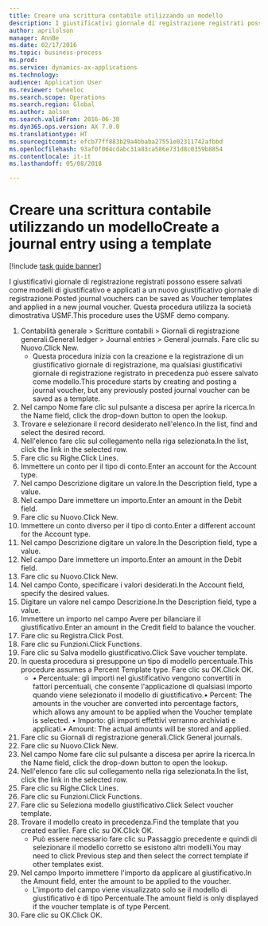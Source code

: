 ```yaml
--- 
title: Creare una scrittura contabile utilizzando un modello
description: I giustificativi giornale di registrazione registrati possono essere salvati come modelli di giustificativo e applicati a un nuovo giustificativo giornale di registrazione.
author: aprilolson
manager: AnnBe
ms.date: 02/17/2016
ms.topic: business-process
ms.prod: 
ms.service: dynamics-ax-applications
ms.technology: 
audience: Application User
ms.reviewer: twheeloc
ms.search.scope: Operations
ms.search.region: Global
ms.author: aolson
ms.search.validFrom: 2016-06-30
ms.dyn365.ops.version: AX 7.0.0
ms.translationtype: HT
ms.sourcegitcommit: efcb77ff883b29a4bbaba27551e02311742afbbd
ms.openlocfilehash: 93af0f064cdabc31a83ca586e731d8c0359b8854
ms.contentlocale: it-it
ms.lasthandoff: 05/08/2018

---
```

# <a name="create-a-journal-entry-using-a-template"></a><span data-ttu-id="2265a-103">Creare una scrittura contabile utilizzando un modello</span><span class="sxs-lookup"><span data-stu-id="2265a-103">Create a journal entry using a template</span></span>

[!include [task guide banner](../../includes/task-guide-banner.md)]

<span data-ttu-id="2265a-104">I giustificativi giornale di registrazione registrati possono essere salvati come modelli di giustificativo e applicati a un nuovo giustificativo giornale di registrazione.</span><span class="sxs-lookup"><span data-stu-id="2265a-104">Posted journal vouchers can be saved as Voucher templates and applied in a new journal voucher.</span></span> <span data-ttu-id="2265a-105">Questa procedura utilizza la società dimostrativa USMF.</span><span class="sxs-lookup"><span data-stu-id="2265a-105">This procedure uses the USMF demo company.</span></span>

1. <span data-ttu-id="2265a-106">Contabilità generale > Scritture contabili > Giornali di registrazione generali.</span><span class="sxs-lookup"><span data-stu-id="2265a-106">General ledger > Journal entries > General journals.</span></span> <span data-ttu-id="2265a-107">Fare clic su Nuovo.</span><span class="sxs-lookup"><span data-stu-id="2265a-107">Click New.</span></span>
    * <span data-ttu-id="2265a-108">Questa procedura inizia con la creazione e la registrazione di un giustificativo giornale di registrazione, ma qualsiasi giustificativi giornale di registrazione registrato in precedenza può essere salvato come modello.</span><span class="sxs-lookup"><span data-stu-id="2265a-108">This procedure starts by creating and posting a journal voucher, but any previously posted journal voucher can be saved as a template.</span></span>  
2. <span data-ttu-id="2265a-109">Nel campo Nome fare clic sul pulsante a discesa per aprire la ricerca.</span><span class="sxs-lookup"><span data-stu-id="2265a-109">In the Name field, click the drop-down button to open the lookup.</span></span>
3. <span data-ttu-id="2265a-110">Trovare e selezionare il record desiderato nell'elenco.</span><span class="sxs-lookup"><span data-stu-id="2265a-110">In the list, find and select the desired record.</span></span>
4. <span data-ttu-id="2265a-111">Nell'elenco fare clic sul collegamento nella riga selezionata.</span><span class="sxs-lookup"><span data-stu-id="2265a-111">In the list, click the link in the selected row.</span></span>
5. <span data-ttu-id="2265a-112">Fare clic su Righe.</span><span class="sxs-lookup"><span data-stu-id="2265a-112">Click Lines.</span></span>
6. <span data-ttu-id="2265a-113">Immettere un conto per il tipo di conto.</span><span class="sxs-lookup"><span data-stu-id="2265a-113">Enter an account for the Account type.</span></span>
7. <span data-ttu-id="2265a-114">Nel campo Descrizione digitare un valore.</span><span class="sxs-lookup"><span data-stu-id="2265a-114">In the Description field, type a value.</span></span>
8. <span data-ttu-id="2265a-115">Nel campo Dare immettere un importo.</span><span class="sxs-lookup"><span data-stu-id="2265a-115">Enter an amount in the Debit field.</span></span>
9. <span data-ttu-id="2265a-116">Fare clic su Nuovo.</span><span class="sxs-lookup"><span data-stu-id="2265a-116">Click New.</span></span>
10. <span data-ttu-id="2265a-117">Immettere un conto diverso per il tipo di conto.</span><span class="sxs-lookup"><span data-stu-id="2265a-117">Enter a different account for the Account type.</span></span>
11. <span data-ttu-id="2265a-118">Nel campo Descrizione digitare un valore.</span><span class="sxs-lookup"><span data-stu-id="2265a-118">In the Description field, type a value.</span></span>
12. <span data-ttu-id="2265a-119">Nel campo Dare immettere un importo.</span><span class="sxs-lookup"><span data-stu-id="2265a-119">Enter an amount in the Debit field.</span></span>
13. <span data-ttu-id="2265a-120">Fare clic su Nuovo.</span><span class="sxs-lookup"><span data-stu-id="2265a-120">Click New.</span></span>
14. <span data-ttu-id="2265a-121">Nel campo Conto, specificare i valori desiderati.</span><span class="sxs-lookup"><span data-stu-id="2265a-121">In the Account field, specify the desired values.</span></span>
15. <span data-ttu-id="2265a-122">Digitare un valore nel campo Descrizione.</span><span class="sxs-lookup"><span data-stu-id="2265a-122">In the Description field, type a value.</span></span>
16. <span data-ttu-id="2265a-123">Immettere un importo nel campo Avere per bilanciare il giustificativo.</span><span class="sxs-lookup"><span data-stu-id="2265a-123">Enter an amount in the Credit field to balance the voucher.</span></span>
17. <span data-ttu-id="2265a-124">Fare clic su Registra.</span><span class="sxs-lookup"><span data-stu-id="2265a-124">Click Post.</span></span>
18. <span data-ttu-id="2265a-125">Fare clic su Funzioni.</span><span class="sxs-lookup"><span data-stu-id="2265a-125">Click Functions.</span></span>
19. <span data-ttu-id="2265a-126">Fare clic su Salva modello giustificativo.</span><span class="sxs-lookup"><span data-stu-id="2265a-126">Click Save voucher template.</span></span>
20. <span data-ttu-id="2265a-127">In questa procedura si presuppone un tipo di modello percentuale.</span><span class="sxs-lookup"><span data-stu-id="2265a-127">This procedure assumes a Percent Template type.</span></span> <span data-ttu-id="2265a-128">Fare clic su OK.</span><span class="sxs-lookup"><span data-stu-id="2265a-128">Click OK.</span></span>
    * <span data-ttu-id="2265a-129">• Percentuale: gli importi nel giustificativo vengono convertiti in fattori percentuali, che consente l'applicazione di qualsiasi importo quando viene selezionato il modello di giustificativo.</span><span class="sxs-lookup"><span data-stu-id="2265a-129">• Percent: The amounts in the voucher are converted into percentage factors, which allows any amount to be applied when the Voucher template is selected.</span></span>  <span data-ttu-id="2265a-130">• Importo: gli importi effettivi verranno archiviati e applicati.</span><span class="sxs-lookup"><span data-stu-id="2265a-130">• Amount: The actual amounts will be stored and applied.</span></span>  
21. <span data-ttu-id="2265a-131">Fare clic su Giornali di registrazione generali.</span><span class="sxs-lookup"><span data-stu-id="2265a-131">Click General journals.</span></span>
22. <span data-ttu-id="2265a-132">Fare clic su Nuovo.</span><span class="sxs-lookup"><span data-stu-id="2265a-132">Click New.</span></span>
23. <span data-ttu-id="2265a-133">Nel campo Nome fare clic sul pulsante a discesa per aprire la ricerca.</span><span class="sxs-lookup"><span data-stu-id="2265a-133">In the Name field, click the drop-down button to open the lookup.</span></span>
24. <span data-ttu-id="2265a-134">Nell'elenco fare clic sul collegamento nella riga selezionata.</span><span class="sxs-lookup"><span data-stu-id="2265a-134">In the list, click the link in the selected row.</span></span>
25. <span data-ttu-id="2265a-135">Fare clic su Righe.</span><span class="sxs-lookup"><span data-stu-id="2265a-135">Click Lines.</span></span>
26. <span data-ttu-id="2265a-136">Fare clic su Funzioni.</span><span class="sxs-lookup"><span data-stu-id="2265a-136">Click Functions.</span></span>
27. <span data-ttu-id="2265a-137">Fare clic su Seleziona modello giustificativo.</span><span class="sxs-lookup"><span data-stu-id="2265a-137">Click Select voucher template.</span></span>
28. <span data-ttu-id="2265a-138">Trovare il modello creato in precedenza.</span><span class="sxs-lookup"><span data-stu-id="2265a-138">Find the template that you created earlier.</span></span> <span data-ttu-id="2265a-139">Fare clic su OK.</span><span class="sxs-lookup"><span data-stu-id="2265a-139">Click OK.</span></span>
    * <span data-ttu-id="2265a-140">Può essere necessario fare clic su Passaggio precedente e quindi di selezionare il modello corretto se esistono altri modelli.</span><span class="sxs-lookup"><span data-stu-id="2265a-140">You may need to click Previous step and then select the correct template if other templates exist.</span></span>  
29. <span data-ttu-id="2265a-141">Nel campo Importo immettere l'importo da applicare al giustificativo.</span><span class="sxs-lookup"><span data-stu-id="2265a-141">In the Amount field, enter the amount to be applied to the voucher.</span></span>
    * <span data-ttu-id="2265a-142">L'importo del campo viene visualizzato solo se il modello di giustificativo è di tipo Percentuale.</span><span class="sxs-lookup"><span data-stu-id="2265a-142">The amount field is only displayed if the voucher template is of type Percent.</span></span>  
30. <span data-ttu-id="2265a-143">Fare clic su OK.</span><span class="sxs-lookup"><span data-stu-id="2265a-143">Click OK.</span></span>


